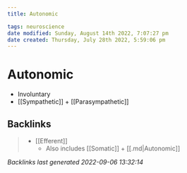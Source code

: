```yaml
---
title: Autonomic

tags: neuroscience
date modified: Sunday, August 14th 2022, 7:07:27 pm
date created: Thursday, July 28th 2022, 5:59:06 pm
---
```


# Autonomic
- Involuntary
- [[Sympathetic]] + [[Parasympathetic]]

## Backlinks

> - [[Efferent]]
>   - Also includes [[Somatic]] + [[.md|Autonomic]]

_Backlinks last generated 2022-09-06 13:32:14_
